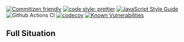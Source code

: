 [![Commitizen friendly](https://img.shields.io/badge/commitizen-friendly-brightgreen.svg)](http://commitizen.github.io/cz-cli/)
[![code style: prettier](https://img.shields.io/badge/code_style-prettier-ff69b4.svg?style=flat-square)](https://github.com/prettier/prettier)
[![JavaScript Style Guide](https://img.shields.io/badge/code_style-standard-brightgreen.svg)](https://standardjs.com)
![Github Actions CI](https://github.com/Loonz206/full-situation/workflows/Github%20Actions%20CI/badge.svg)
[![codecov](https://codecov.io/gh/Loonz206/full-situation/branch/main/graph/badge.svg)](https://codecov.io/gh/Loonz206/full-situation)
[![Known Vulnerabilities](https://snyk.io/test/github/Loonz206/full-situation/badge.svg)](https://snyk.io/test/github/Loonz206/full-situation)

## Full Situation


